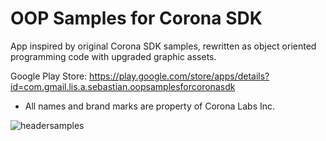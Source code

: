 # OOP Samples for Corona SDK
App inspired by original Corona SDK samples, rewritten as object oriented programming code with upgraded graphic assets.

Google Play Store: https://play.google.com/store/apps/details?id=com.gmail.lis.a.sebastian.oopsamplesforcoronasdk

* All names and brand marks are property of Corona Labs Inc.

![headersamples](https://cloud.githubusercontent.com/assets/10359468/25630000/d5f4bb32-2f6b-11e7-9673-a958d9ef4418.png)
